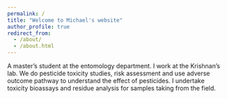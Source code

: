 ```yaml
---
permalink: /
title: "Welcome to Michael's website"
author_profile: true
redirect_from: 
  - /about/
  - /about.html
---
```


A master’s student at the entomology department. I work at the Krishnan’s lab. We do pesticide toxicity studies, risk assessment and use adverse outcome pathway to understand the effect of pesticides. I undertake toxicity bioassays and residue analysis for samples taking from the field.
